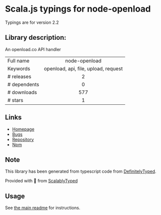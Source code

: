 
# Scala.js typings for node-openload

Typings are for version 2.2

## Library description:
An openload.co API handler

|                    |                 |
| ------------------ | :-------------: |
| Full name          | node-openload |
| Keywords           | openload, api, file, upload, request |
| # releases         | 2 |
| # dependents       | 0 |
| # downloads        | 577 |
| # stars            | 1 |

## Links
- [Homepage](https://github.com/saschazar21/node-openload#readme)
- [Bugs](https://github.com/saschazar21/node-openload/issues)
- [Repository](https://github.com/saschazar21/node-openload)
- [Npm](https://www.npmjs.com/package/node-openload)
    


## Note
This library has been generated from typescript code from [DefinitelyTyped](https://definitelytyped.org).

Provided with :purple_heart: from [ScalablyTyped](https://github.com/oyvindberg/ScalablyTyped)

## Usage
See [the main readme](../../readme.md) for instructions.


